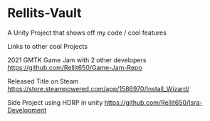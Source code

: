 # Rellits-Vault
A Unity Project that shows off my code / cool features

Links to other cool Projects

2021 GMTK Game Jam with 2 other developers
https://github.com/Rellit650/Game-Jam-Repo

Released Title on Steam 
https://store.steampowered.com/app/1586970/Install_Wizard/

Side Project using HDRP in unity
https://github.com/Rellit650/Isra-Development
